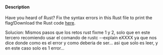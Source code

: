 #### Description

Have you heard of Rust? Fix the syntax errors in this Rust file to print the flag!Download the Rust code [here](https://challenge-files.picoctf.net/c_verbal_sleep/dcdaf491b35c1d0f5075e9583edbbb7aaea1dffb6ad32bc000e4d87b5200ff7b/fixme3.tar.gz).

Solucion:
Mismos pasos que los retos rust fixme 1 y 2, solo que en este tercero recomiendo usar el comando de rustc --explain eXXXX ya que nos dice donde como es el error y como deberia de ser... asi que solo es leer, y en este caso solo es 1 error...


